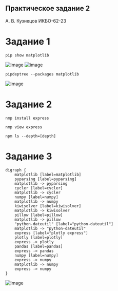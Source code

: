 ## Практическое задание 2

А. В. Кузнецов ИКБО-62-23

# Задание 1

```
pip show matplotlib
```
![image](https://github.com/user-attachments/assets/6626a986-dfae-49a8-b229-30d9aeef9131)
![image](https://github.com/user-attachments/assets/3bfc6c54-acdc-483f-a34b-648abaac8098)
```
pipdeptree --packages matplotlib
```
![image](https://github.com/user-attachments/assets/9e0b0e10-b66a-4935-ba25-47d4969b1bab)

# Задание 2

```
nmp install express
```

```
nmp view express
```

```
npm ls --depth=[depth]
```

# Задание 3

```
digraph {
    matplotlib [label=matplotlib]
    pyparsing [label=pyparsing]
    matplotlib -> pyparsing
    cycler [label=cycler]
    matplotlib -> cycler
    numpy [label=numpy]
    matplotlib -> numpy
    kiwisolver [label=kiwisolver]
    matplotlib -> kiwisolver
    pillow [label=pillow]
    matplotlib -> pillow
    "python-dateutil" [label="python-dateutil"]
    matplotlib -> "python-dateutil"
    express [label="plotly express"]
    plotly [label=plotly]
    express -> plotly
    pandas [label=pandas]
    express -> pandas
    numpy [label=numpy]
    express -> numpy
    matplotlib -> numpy
    express -> numpy
}
```
![image](https://github.com/user-attachments/assets/acf98db3-821f-4cff-aa25-3c8e97b97053)

